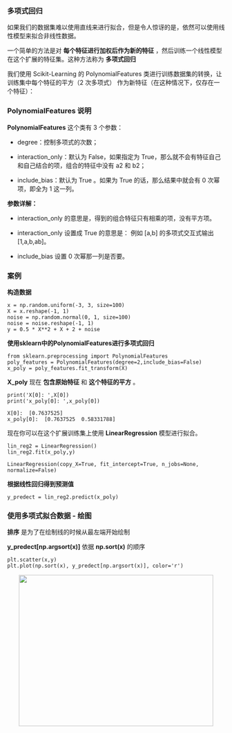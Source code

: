 ### 多项式回归


如果我们的数据集难以使用直线来进行拟合，但是令人惊讶的是，依然可以使用线性模型来拟合非线性数据。

一个简单的方法是对 __每个特征进行加权后作为新的特征__ ，然后训练一个线性模型在这个扩展的特征集。这种方法称为 __多项式回归__

我们使用 Scikit-Learning 的	PolynomialFeatures	类进行训练数据集的转换，让训练集中每个特征的平方（2	次多项式） 作为新特征（在这种情况下，仅存在一个特征）：

### PolynomialFeatures 说明

__PolynomialFeatures__ 这个类有 3 个参数：

* degree：控制多项式的次数；

* interaction_only：默认为 False，如果指定为 True，那么就不会有特征自己和自己结合的项，组合的特征中没有 a2 和 b2；

* include_bias：默认为 True 。如果为 True 的话，那么结果中就会有 0 次幂项，即全为 1 这一列。

__参数详解：__

* interaction_only 的意思是，得到的组合特征只有相乘的项，没有平方项。

* interaction_only 设置成 True 的意思是： 例如 [a,b] 的多项式交互式输出 [1,a,b,ab]。

* include_bias 设置 0 次幂那一列是否要。


### 案例

__构造数据__

    x = np.random.uniform(-3, 3, size=100)
    X = x.reshape(-1, 1)
    noise = np.random.normal(0, 1, size=100)
    noise = noise.reshape(-1, 1)
    y = 0.5 * X**2 + X + 2 + noise


__使用sklearn中的PolynomialFeatures进行多项式回归__

    from sklearn.preprocessing import PolynomialFeatures
    poly_features = PolynomialFeatures(degree=2,include_bias=False)
    x_poly = poly_features.fit_transform(X)

__X_poly__ 现在 __包含原始特征__ 和 __这个特征的平方__ 。

    print('X[0]: ',X[0])
    print('x_poly[0]: ',x_poly[0])

    X[0]:  [0.7637525]
    x_poly[0]:  [0.7637525  0.58331788]

现在你可以在这个扩展训练集上使用 __LinearRegression__ 模型进行拟合。

    lin_reg2 = LinearRegression()
    lin_reg2.fit(x_poly,y)
    
    LinearRegression(copy_X=True, fit_intercept=True, n_jobs=None, normalize=False) 

__根据线性回归得到预测值__

    y_predect = lin_reg2.predict(x_poly)


### 使用多项式拟合数据 - 绘图
    
__排序__ 是为了在绘制线的时候从最左端开始绘制

__y_predect[np.argsort(x)]__ 依据 __np.sort(x)__ 的顺序

    plt.scatter(x,y)
    plt.plot(np.sort(x), y_predect[np.argsort(x)], color='r')

<div align=center><img width="450" height="350" src="https://raw.githubusercontent.com/OneStepAndTwoSteps/Data_Analysis_notes/master/static/%E6%9C%BA%E5%99%A8%E5%AD%A6%E4%B9%A0/%E6%95%B0%E6%8D%AE%E5%88%86%E6%9E%90%E7%AE%97%E6%B3%95/1.jpg"/></div>

